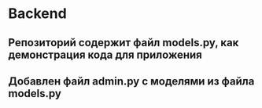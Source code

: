 # Backend

## Репозиторий содержит файл models.py, как демонстрация кода для приложения

## Добавлен файл admin.py с моделями из файла models.py
